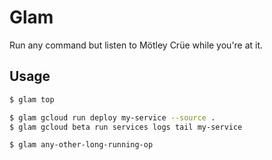# Glam

Run any command but listen to Mötley Crüe while you're at it.

## Usage
```bash
$ glam top

$ glam gcloud run deploy my-service --source .
$ glam gcloud beta run services logs tail my-service 

$ glam any-other-long-running-op
```
